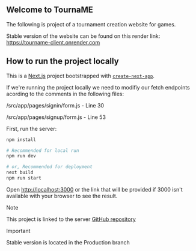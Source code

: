 ## Welcome to TournaME

The following is project of a tournament creation website for games.

Stable version of the website can be found on this render link: https://tourname-client.onrender.com

## How to run the project locally

This is a [Next.js](https://nextjs.org/) project bootstrapped with [`create-next-app`](https://github.com/vercel/next.js/tree/canary/packages/create-next-app).

If we're running the project locally we need to modifiy our fetch endpoints acording to the comments in the following files:

/src/app/pages/signin/form.js - Line 30

/src/app/pages/signup/form.js - Line 53

First, run the server:

```bash
npm install

# Recommended for local run
npm run dev

# or, Recommended for deployment
next build
npm run start
```

Open [http://localhost:3000](http://localhost:3000) or the link that will be provided if 3000 isn't available with your browser to see the result.

> [!NOTE]
> This project is linked to the server [GitHub repository](github.com/Player1IL/TournaME/)

> [!IMPORTANT]
> Stable version is located in the Production branch
